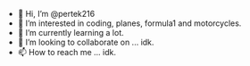 - 👋 Hi, I’m @pertek216
- 👀 I’m interested in coding, planes, formula1 and motorcycles.
- 🌱 I’m currently learning a lot.
- 💞️ I’m looking to collaborate on ... idk.
- 📫 How to reach me ... idk.

<!---
pertek216/pertek216 is a ✨ special ✨ repository because its `README.md` (this file) appears on your GitHub profile.
You can click the Preview link to take a look at your changes.
--->

